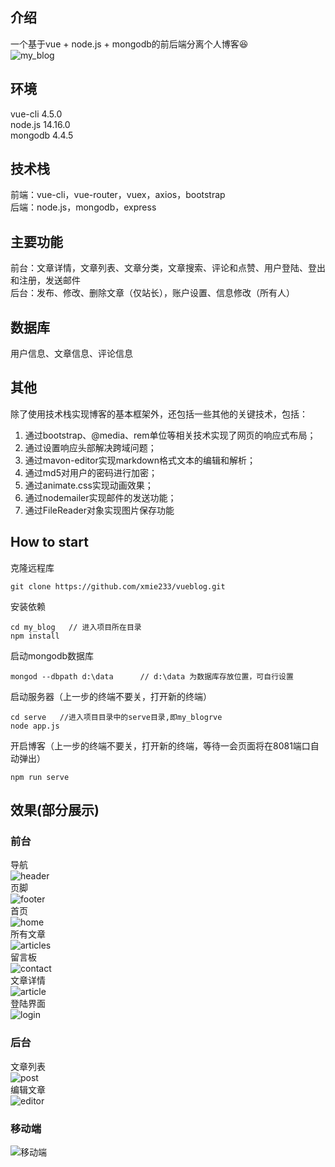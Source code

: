 ## 介绍
一个基于vue + node.js + mongodb的前后端分离个人博客:laughing:  
![my_blog](https://segmentfault.com/img/bVcTgBV)
## 环境
vue-cli 4.5.0  
node.js 14.16.0  
mongodb 4.4.5
## 技术栈
前端：vue-cli，vue-router，vuex，axios，bootstrap  
后端：node.js，mongodb，express
## 主要功能
前台：文章详情，文章列表、文章分类，文章搜索、评论和点赞、用户登陆、登出和注册，发送邮件  
后台：发布、修改、删除文章（仅站长），账户设置、信息修改（所有人）
## 数据库
用户信息、文章信息、评论信息
## 其他
除了使用技术栈实现博客的基本框架外，还包括一些其他的关键技术，包括：
1. 通过bootstrap、@media、rem单位等相关技术实现了网页的响应式布局；
2. 通过设置响应头部解决跨域问题；
3. 通过mavon-editor实现markdown格式文本的编辑和解析；
4. 通过md5对用户的密码进行加密；
5. 通过animate.css实现动画效果；
6. 通过nodemailer实现邮件的发送功能；
7. 通过FileReader对象实现图片保存功能
## How to start
克隆远程库
```
git clone https://github.com/xmie233/vueblog.git
```
安装依赖
```
cd my_blog   // 进入项目所在目录
npm install
```
启动mongodb数据库
```
mongod --dbpath d:\data      // d:\data 为数据库存放位置，可自行设置
```
启动服务器（上一步的终端不要关，打开新的终端）
```
cd serve   //进入项目目录中的serve目录,即my_blogrve
node app.js
```
开启博客（上一步的终端不要关，打开新的终端，等待一会页面将在8081端口自动弹出）
```
npm run serve
```
## 效果(部分展示)
### 前台
导航  
![header](https://segmentfault.com/img/bVcTgzw)  
页脚  
![footer](https://segmentfault.com/img/bVcTgCc)  
首页  
![home](https://segmentfault.com/img/bVcTgzU)  
所有文章  
![articles](https://segmentfault.com/img/bVcTgzJ)  
留言板  
![contact](https://segmentfault.com/img/bVcTgzM)  
文章详情  
![article](https://segmentfault.com/img/bVcTgzv)  
登陆界面  
![login](https://segmentfault.com/img/bVcTgzW)  
### 后台
文章列表  
![post](https://segmentfault.com/img/bVcTgzX)  
编辑文章  
![editor](https://segmentfault.com/img/bVcTgzV)  
### 移动端
![移动端](https://segmentfault.com/img/bVcTgzZ)